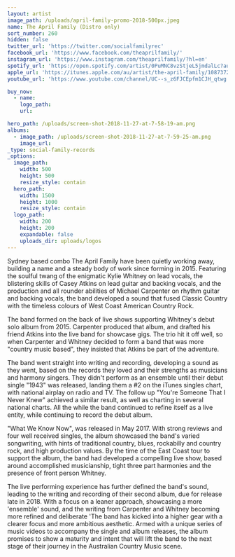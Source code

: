 ```yaml
---
layout: artist
image_path: /uploads/april-family-promo-2018-500px.jpeg
name: The April Family (Distro only)
sort_number: 260
hidden: false
twitter_url: 'https://twitter.com/socialfamilyrec'
facebook_url: 'https://www.facebook.com/theaprilfamily/'
instagram_url: 'https://www.instagram.com/theaprilfamily/?hl=en'
spotify_url: 'https://open.spotify.com/artist/0PuMNC8vzStjeL5jmdalLc?autoplay=true&v=A'
apple_url: 'https://itunes.apple.com/au/artist/the-april-family/1087372905'
youtube_url: 'https://www.youtube.com/channel/UC--s_z6FJCEpfm1CJH_qtwg'

buy_now:
  - name: 
    logo_path: 
    url: 

hero_path: /uploads/screen-shot-2018-11-27-at-7-58-19-am.png
albums:
  - image_path: /uploads/screen-shot-2018-11-27-at-7-59-25-am.png
    image_url:
_type: social-family-records
_options:
  image_path:
    width: 500
    height: 500
    resize_style: contain
  hero_path:
    width: 1500
    height: 1000
    resize_style: contain
  logo_path:
    width: 200
    height: 200
    expandable: false
    uploads_dir: uploads/logos
---
```


Sydney based combo The April Family have been quietly working away, building a name and a steady body of work since forming in 2015. Featuring the soulful twang of the enigmatic Kylie Whitney on lead vocals, the blistering skills of Casey Atkins on lead guitar and backing vocals, and the production and all rounder abilities of Michael Carpenter on rhythm guitar and backing vocals, the band developed a sound that fused Classic Country with the timeless colours of West Coast American Country Rock.

The band formed on the back of live shows supporting Whitney's debut solo album from 2015. Carpenter produced that album, and drafted his friend Atkins into the live band for showcase gigs. The trio hit it off well, so when Carpenter and Whitney decided to form a band that was more "country music based", they insisted that Atkins be part of the adventure.

The band went straight into writing and recording, developing a sound as they went, based on the records they loved and their strengths as musicians and harmony singers. They didn't perform as an ensemble until their debut single "1943" was released, landing them a #2 on the iTunes singles chart, with national airplay on radio and TV. The follow up "You're Someone That I Never Knew" achieved a similar result, as well as charting in several national charts. All the while the band continued to refine itself as a live entity, while continuing to record the debut album.

"What We Know Now", was released in May 2017. With strong reviews and four well received singles, the album showcased the band's varied songwriting, with hints of traditional country, blues, rockabilly and country rock, and high production values. By the time of the East Coast tour to support the album, the band had developed a compelling live show, based around accomplished musicianship, tight three part harmonies and the presence of front person Whitney.

The live performing experience has further defined the band's sound, leading to the writing and recording of their second album, due for release late in 2018. With a focus on a leaner approach, showcasing a more 'ensemble' sound, and the writing from Carpenter and Whitney becoming more refined and deliberate 'The band has kicked into a higher gear with a clearer focus and more ambitious aesthetic. Armed with a unique series of music videos to accompany the single and album releases, the album promises to show a maturity and intent that will lift the band to the next stage of their journey in the Australian Country Music scene.
